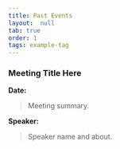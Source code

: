 ```yaml
---
title: Past Events
layout:  null
tab: true
order: 1
tags: example-tag
---
```


### Meeting Title Here ###
**Date:** <Date Here>

<blockquote>
  Meeting summary.
</blockquote>

**Speaker:**
<blockquote>
Speaker name and about. 
</blockquote>
